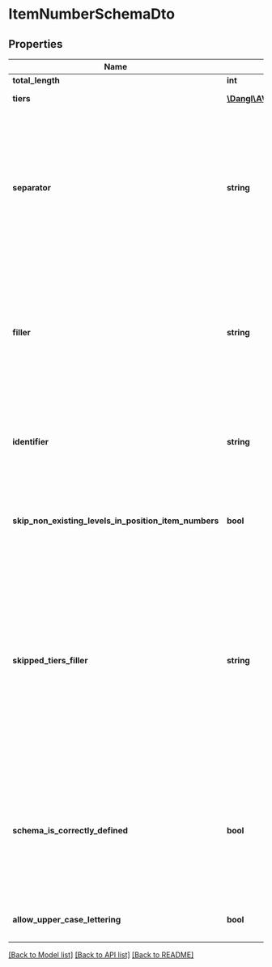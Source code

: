 # ItemNumberSchemaDto

## Properties
Name | Type | Description | Notes
------------ | ------------- | ------------- | -------------
**total_length** | **int** | The count of tiers in the ItemNumberSchema | 
**tiers** | [**\Dangl\AVACloud\Model\ItemNumberSchemaTierDto[]**](ItemNumberSchemaTierDto.md) | The collection of tiers for this ItemNumberSchema. | [optional] 
**separator** | **string** | The separator to use for separiting the different levels in an ItemNumber. Defaults to DEFAULT_SEPARATOR, which is a point &#39;.&#39;. Setting this to a space or other whitespaces is discouraged, as this might not work correct in all situations and item numbers could be displayed not as intended. This can not be set to an empty or null string, trying that will default to the DEFAULT_SEPARATOR. If a value is set that has a different length than one &#39;1&#39;, the DEFAULT_SEPARATOR will be used instead. You should also not use values for the separator that are also valid for the item numbers themselves, as that might also lead to incorrect results | [optional] 
**filler** | **string** | This string is used to fill (left-pad) item numbers. For example, if a tier has a length of &#39;4&#39; but the given item number is &#39;12&#39;, with a Filler of &#39;0&#39;, then the final item number will be represented as &#39;0&#39;. This must be a single character string, if a value is given where the Length property does not evaluate to &#39;1&#39;, the DEFAULT_FILLER &#39;0&#39; is used. A space is fine to use. You should ensure that you use a value different than Separator, as that might produce unexpected results. No attempt is done by the code to recover from such ambiguous configurations. | [optional] 
**identifier** | **string** | This is just a string property that can optionally be used to store additional data for this ItemNumberSchema, e.g. an identification or a type. It does not have any influence over how item numbers are generated, and is not supported in most exchange formats. However, it is used to store ÖNorm service specification structure types. | [optional] 
**skip_non_existing_levels_in_position_item_numbers** | **bool** | This property indicates if ItemNumbers using this ItemNumberSchema should skip empty group levels. This is commonly only used in GAEB files, where there might be gaps in the hierarchy of elements and position identifiers should be placed at the end of the string representation. | 
**skipped_tiers_filler** | **string** | This string is used only when the property SkipNonExistingLevelsInPositionItemNumbers in this ItemNumberSchema is also set to true. It defaults to DEFAULT_SKIPPED_TIERS_FILLER, but can be set to any string with a lenght of one. Null values or values with a longer length will lead to this property reverting back to the default value. This is used to fill skipped tiers in item numbers where a position is placed in a higher hierarchy level than what would be defined in the Tiers. For example, it could produce an item number like &#39;01.__.02&#39;, which would indicate a skipped second level. This should be using different values than Filler and Separator, since that could cause ambiguities in the code that generates the actual item numbers. No attempt is done by the code to recover from such ambiguous configurations. | [optional] 
**schema_is_correctly_defined** | **bool** | This is a read-only property that indicates if this schema has a valid structure. It internally just returns the result from IsCorrectlyDefined. This will return if the ItemNumberSchema is correctly defined. For it to be correctly defined, the following conditions must be true: There may only be one lot group, if there is one, it must be at the top. Following lot levels, there may be at least one group level. After the group levels, there must be one position level. After the position level, there may be one index level. If no tiers are defined at all, this will also return false. | 
**allow_upper_case_lettering** | **bool** | Defaults to false. If this is disabled, all letters in the ItemNumber string representations will be transformed to their lowercase representation. | 

[[Back to Model list]](../README.md#documentation-for-models) [[Back to API list]](../README.md#documentation-for-api-endpoints) [[Back to README]](../README.md)


